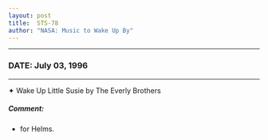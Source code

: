```yaml
---
layout: post
title:  STS-78
author: "NASA: Music to Wake Up By"
---
```


----
### DATE: July 03, 1996
----
✦ Wake Up Little Susie by The Everly Brothers

##### Comment:
* for Helms.

